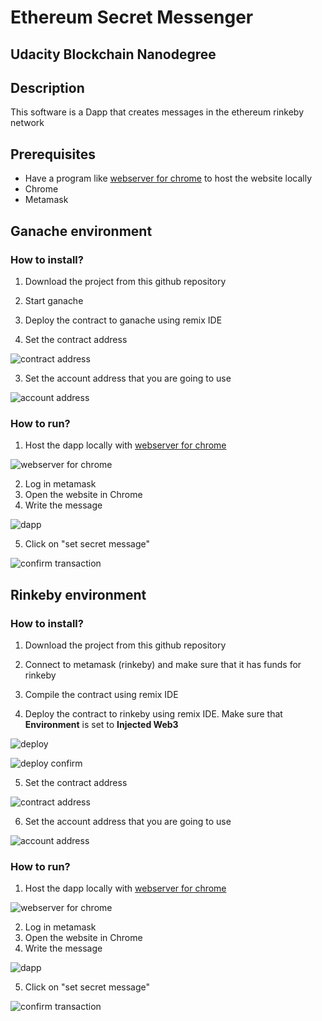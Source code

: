 # Ethereum Secret Messenger
## Udacity Blockchain Nanodegree

## Description

This software is a Dapp that creates messages in the ethereum rinkeby network

## Prerequisites
- Have a program like [webserver for chrome](https://chrome.google.com/webstore/detail/web-server-for-chrome/ofhbbkphhbklhfoeikjpcbhemlocgigb) to host the website locally
- Chrome
- Metamask

## Ganache environment

### How to install?

1. Download the project from this github repository

2. Start ganache

2. Deploy the contract to ganache using remix IDE

2. Set the contract address

![contract address](https://github.com/andresaaap/udacity-bcnd-ethereum-secret-messenger/blob/master/img/contract-address.png)

3. Set the account address that you are going to use

![account address](https://github.com/andresaaap/udacity-bcnd-ethereum-secret-messenger/blob/master/img/account-address.png)

### How to run?

1. Host the dapp locally with [webserver for chrome](https://chrome.google.com/webstore/detail/web-server-for-chrome/ofhbbkphhbklhfoeikjpcbhemlocgigb)

![webserver for chrome](https://github.com/andresaaap/udacity-bcnd-ethereum-secret-messenger/blob/master/img/webserver.png)

2. Log in metamask
3. Open the website in Chrome
4. Write the message

![dapp](https://github.com/andresaaap/udacity-bcnd-ethereum-secret-messenger/blob/master/img/UI.png)


5. Click on "set secret message"

![confirm transaction](https://github.com/andresaaap/udacity-bcnd-ethereum-secret-messenger/blob/master/img/confirm-transaction.png)

## Rinkeby environment

### How to install?

1. Download the project from this github repository

2. Connect to metamask (rinkeby) and make sure that it has funds for rinkeby

3. Compile the contract using remix IDE

4. Deploy the contract to rinkeby using remix IDE. Make sure that **Environment** is set to **Injected Web3**

![deploy](https://github.com/andresaaap/udacity-bcnd-ethereum-secret-messenger/blob/master/img/deploy.png)

![deploy confirm](https://github.com/andresaaap/udacity-bcnd-ethereum-secret-messenger/blob/master/img/deploy-confirm-metamask.png)

5. Set the contract address

![contract address](https://github.com/andresaaap/udacity-bcnd-ethereum-secret-messenger/blob/master/img/contract-address.png)

6. Set the account address that you are going to use

![account address](https://github.com/andresaaap/udacity-bcnd-ethereum-secret-messenger/blob/master/img/account-address.png)

### How to run?

1. Host the dapp locally with [webserver for chrome](https://chrome.google.com/webstore/detail/web-server-for-chrome/ofhbbkphhbklhfoeikjpcbhemlocgigb)

![webserver for chrome](https://github.com/andresaaap/udacity-bcnd-ethereum-secret-messenger/blob/master/img/webserver.png)

2. Log in metamask
3. Open the website in Chrome
4. Write the message

![dapp](https://github.com/andresaaap/udacity-bcnd-ethereum-secret-messenger/blob/master/img/UI.png)


5. Click on "set secret message"

![confirm transaction](https://github.com/andresaaap/udacity-bcnd-ethereum-secret-messenger/blob/master/img/confirm-transaction.png)
